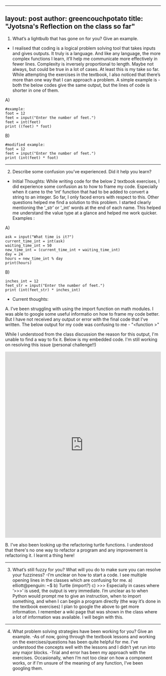 
---
layout: post
author: greencouchpotato
title: "Jyotsna's Reflection on the class so far"
---

1. What’s a lightbulb that has gone on for you? Give an example.
- I realised that coding is a logical problem solving tool that takes inputs and gives outputs. It truly is a language.  And like any language, the more complex functions I learn, it’ll help me communicate more effectively in fewer lines. Complexity is inversely proportional to length. Maybe not always, but could be true in a lot of cases. At least this is my take so far.
While attempting the exercises in the textbook, I also noticed that there’s more than one way that I can approach a problem.
A simple example is - both the below codes give the same output, but the lines of code is shorter in one of them.
	
A) 
```
#example:
foot = 12
feet = input("Enter the number of feet.")
feet = int(feet)
print ((feet) * foot)
```

B)
```
#modified example:
foot = 12
feet = input("Enter the number of feet.")
print (int(feet) * foot)
```
_________________________

2. Describe some confusion you’ve experienced. Did it help you learn?
- Initial Thoughts: While writing code for the below 2 textbook exercises, I did experience some confusion as to how to frame my code. Especially when it came to the ‘int’ function that had to be added to convert a string to an integer. So far, I only faced errors with respect to this. 
Other questions helped me find a solution to this problem. I started clearly mentioning the ‘_str’ or ‘_int’ words at the end of each name. This helped me understand the value type at a glance and helped me work quicker.
Examples :

A)
```
ask = input("What time is it?")
current_time_int = int(ask)
waiting_time_int = 50
new_time_int = (current_time_int + waiting_time_int)
day = 24
hours = new_time_int % day
print(hours)
```


B)
```
inches_int = 12
feet_str = input("Enter the number of feet.")
print (int(feet_str) * inches_int)
```


- Current thoughts:

A. I've been struggling with using the import function on math modules. I was able to google some useful informatio on how to frame my code better. But I have not received any output or error with the final code that I've written. 
The below output for my code was confusing to me - 
"<function <native JS>>"

While I understood from the class discussion the reason for this output, I'm unable to find a way to fix it. Below is my embedded code. I'm still working on resolving this issue (personal challenge!!)
  <iframe src="https://trinket.io/embed/python/7cea5b28db" width="100%" height="600" frameborder="0" marginwidth="0" marginheight="0" allowfullscreen></iframe>

B. I've also been looking up the refactoring turtle functions. I understood that there's no one way to refactor a program and any improvement is refactoring it. I learnt a thing here!

_________________________________


3. What’s still fuzzy for you? What will you do to make sure you can resolve your fuzziness?
-I’m unclear on how to start a code. I see multiple opening lines in the classes which are confusing for me.
a) elliott@penguin: ~$
b) Turtle (import?)
c)  >>>
Especially in cases where ‘>>>’ is used, the output is very immediate. I’m unclear as to when Python would prompt me to give an instruction, when to import something, and when I can begin a program directly (the way it’s done in the textbook exercises)
I plan to google the above to get more information. I remember a wiki page that was shown in the class where a lot of information was available. I will begin with this.

__________________________________

4. What problem solving strategies have been working for you? Give an example.
-As of now, going through the textbook lessons and working on the exercises/questions has been quite helpful for me. I’ve understood the concepts well with the lessons and I didn’t yet run into any major blocks.
-Trial and error has been my approach with the exercises. Occasionally, when I’m not too clear on how a component works, or if I’m unsure of the meaning of any function, I’ve been googling them.
